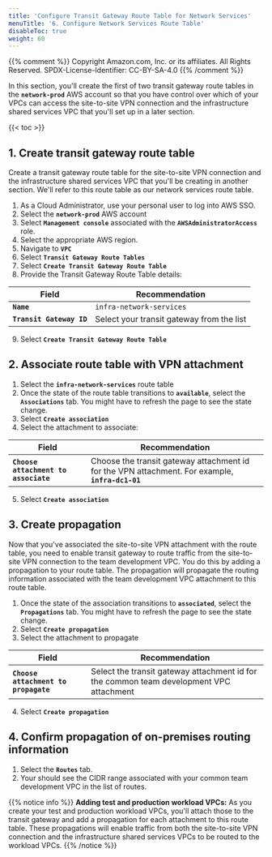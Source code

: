 ```yaml
---
title: 'Configure Transit Gateway Route Table for Network Services'
menuTitle: '6. Configure Network Services Route Table'
disableToc: true
weight: 60
---
```


{{% comment %}}
Copyright Amazon.com, Inc. or its affiliates. All Rights Reserved.
SPDX-License-Identifier: CC-BY-SA-4.0
{{% /comment %}}

In this section, you'll create the first of two transit gateway route tables in the **`network-prod`** AWS account so that you have control over which of your VPCs can access the site-to-site VPN connection and the infrastructure shared services VPC that you'll set up in a later section.

{{< toc >}}

## 1. Create transit gateway route table

Create a transit gateway route table for the site-to-site VPN connection and the infrastructure shared services VPC that you'll be creating in another section. We'll refer to this route table as our network services route table.

1. As a Cloud Administrator, use your personal user to log into AWS SSO.
2. Select the **`network-prod`** AWS account
3. Select **`Management console`** associated with the **`AWSAdministratorAccess`** role.
4. Select the appropriate AWS region.
5. Navigate to **`VPC`**
6. Select **`Transit Gateway Route Tables`**
7. Select **`Create Transit Gateway Route Table`**
8. Provide the Transit Gateway Route Table details:

|Field|Recommendation|
|-----|---------------|
|**`Name`**|`infra-network-services`|
|**`Transit Gateway ID`**|Select your transit gateway from the list|

9. Select **`Create Transit Gateway Route Table`**

## 2. Associate route table with VPN attachment

1. Select the **`infra-network-services`** route table
2. Once the state of the route table transitions to **`available`**, select the **`Associations`** tab. You might have to refresh the page to see the state change.
3. Select **`Create association`**
4. Select the attachment to associate:

|Field|Recommendation|
|-----|---------------|
|**`Choose attachment to associate`**|Choose the transit gateway attachment id for the VPN attachment. For example, **`infra-dc1-01`**|

5. Select **`Create association`**

## 3. Create propagation

Now that you've associated the site-to-site VPN attachment with the route table, you need to enable transit gateway to route traffic from the site-to-site VPN connection to the team development VPC.  You do this by adding a propagation to your route table.  The propagation will propagate the routing information associated with the team development VPC attachment to this route table.

1. Once the state of the association transitions to **`associated`**, select the **`Propagations`** tab. You might have to refresh the page to see the state change.
2. Select **`Create propagation`**
3. Select the attachment to propagate

|Field|Recommendation|
|-----|---------------|
|**`Choose attachment to propagate`**|Select the transit gateway attachment id for the common team development VPC attachment|

4. Select **`Create propagation`**

## 4. Confirm propagation of on-premises routing information

1. Select the **`Routes`** tab.
2. Your should see the CIDR range associated with your common team development VPC in the list of routes.

{{% notice info %}}
**Adding test and production workload VPCs:** As you create your test and production workload VPCs, you'll attach those to the transit gateway and add a propagation for each attachment to this route table. These propagations will enable traffic from both the site-to-site VPN connection and the infrastructure shared services VPCs to be routed to the workload VPCs.
{{% /notice %}}